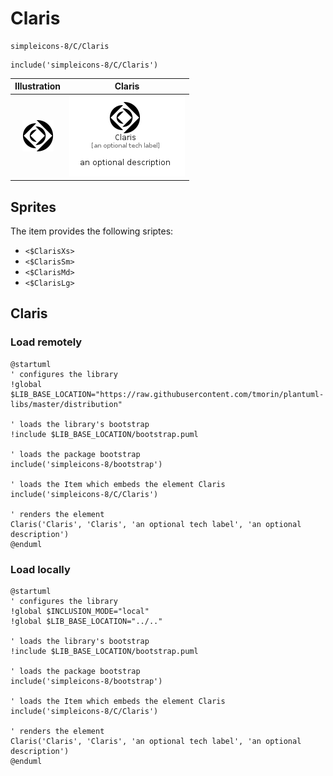 # Claris


```text
simpleicons-8/C/Claris
```

```text
include('simpleicons-8/C/Claris')
```



| Illustration | Claris |
| :---: | :---: |
| ![illustration for Illustration](../../simpleicons-8/C/Claris.png) | ![illustration for Claris](../../simpleicons-8/C/Claris.Local.png) |



## Sprites
The item provides the following sriptes:

- `<$ClarisXs>`
- `<$ClarisSm>`
- `<$ClarisMd>`
- `<$ClarisLg>`





## Claris

### Load remotely
```plantuml
@startuml
' configures the library
!global $LIB_BASE_LOCATION="https://raw.githubusercontent.com/tmorin/plantuml-libs/master/distribution"

' loads the library's bootstrap
!include $LIB_BASE_LOCATION/bootstrap.puml

' loads the package bootstrap
include('simpleicons-8/bootstrap')

' loads the Item which embeds the element Claris
include('simpleicons-8/C/Claris')

' renders the element
Claris('Claris', 'Claris', 'an optional tech label', 'an optional description')
@enduml
```

### Load locally
```plantuml
@startuml
' configures the library
!global $INCLUSION_MODE="local"
!global $LIB_BASE_LOCATION="../.."

' loads the library's bootstrap
!include $LIB_BASE_LOCATION/bootstrap.puml

' loads the package bootstrap
include('simpleicons-8/bootstrap')

' loads the Item which embeds the element Claris
include('simpleicons-8/C/Claris')

' renders the element
Claris('Claris', 'Claris', 'an optional tech label', 'an optional description')
@enduml
```

